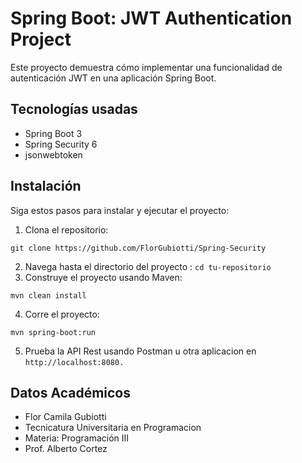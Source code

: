 # Spring Boot: JWT Authentication Project

Este proyecto demuestra cómo implementar una funcionalidad de autenticación JWT en una aplicación Spring Boot.

## Tecnologías usadas

- Spring Boot 3
- Spring Security 6
- jsonwebtoken

## Instalación

Siga estos pasos para instalar y ejecutar el proyecto:

1. Clona el repositorio:
```
git clone https://github.com/FlorGubiotti/Spring-Security
``` 
2. Navega hasta el directorio del proyecto : `cd tu-repositorio`
3. Construye el proyecto usando Maven: 
```
mvn clean install
```
4. Corre el proyecto: 
```
mvn spring-boot:run
```

5. Prueba la API Rest usando Postman u otra aplicacion en  `http://localhost:8080.`

## Datos Académicos
- Flor Camila Gubiotti
- Tecnicatura Universitaria en Programacion
- Materia: Programación III
- Prof. Alberto Cortez